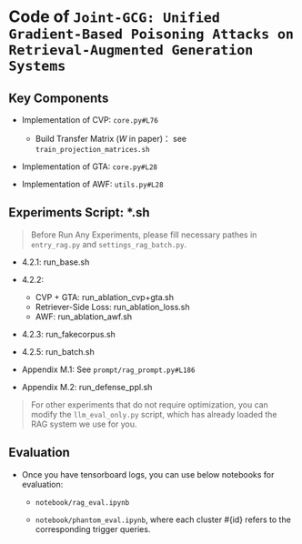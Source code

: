 # Code of `Joint-GCG: Unified Gradient-Based Poisoning Attacks on Retrieval-Augmented Generation Systems`

## Key Components

* Implementation of CVP: `core.py#L76`
  * Build Transfer Matrix ($W$ in paper)： see `train_projection_matrices.sh`

* Implementation of GTA: `core.py#L28`

* Implementation of AWF: `utils.py#L28`

## Experiments Script: *.sh 

> Before Run Any Experiments, please fill necessary pathes in `entry_rag.py` and `settings_rag_batch.py`.

* 4.2.1: run_base.sh
* 4.2.2:
  * CVP + GTA: run_ablation_cvp+gta.sh
  * Retriever-Side Loss: run_ablation_loss.sh
  * AWF: run_ablation_awf.sh

* 4.2.3: run_fakecorpus.sh
* 4.2.5: run_batch.sh
* Appendix M.1: See `prompt/rag_prompt.py#L186`
* Appendix M.2: run_defense_ppl.sh

> For other experiments that do not require optimization, you can modify the `llm_eval_only.py` script, which has already loaded the RAG system we use for you.

## Evaluation

* Once you have tensorboard logs, you can use below notebooks for evaluation: 

  * `notebook/rag_eval.ipynb`

  * `notebook/phantom_eval.ipynb`, where each cluster #{id} refers to the corresponding trigger queries.
